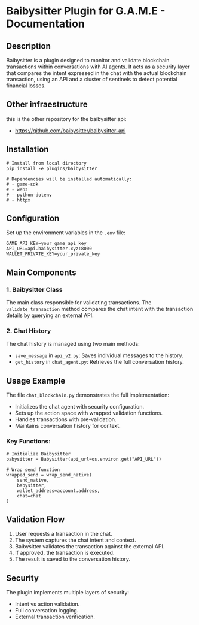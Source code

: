 # Baibysitter Plugin for G.A.M.E - Documentation

## Description

Baibysitter is a plugin designed to monitor and validate blockchain transactions within conversations with AI agents.
It acts as a security layer that compares the intent expressed in the chat with the actual blockchain transaction, using an API and a cluster of sentinels to detect potential financial losses.

## Other infraestructure

this is the other repository for the baibysitter api:

- https://github.com/baibysitter/baibysitter-api

## Installation

```
# Install from local directory
pip install -e plugins/baibysitter

# Dependencies will be installed automatically:
# - game-sdk
# - web3
# - python-dotenv
# - httpx
```

## Configuration

Set up the environment variables in the `.env` file:

```
GAME_API_KEY=your_game_api_key
API_URL=api.baibysitter.xyz:8000
WALLET_PRIVATE_KEY=your_private_key
```

## Main Components

### 1. Baibysitter Class

The main class responsible for validating transactions. The `validate_transaction` method compares the chat intent with the transaction details by querying an external API.

### 2. Chat History

The chat history is managed using two main methods:

- `save_message` in `api_v2.py`: Saves individual messages to the history.
- `get_history` in `chat_agent.py`: Retrieves the full conversation history.

## Usage Example

The file `chat_blockchain.py` demonstrates the full implementation:

- Initializes the chat agent with security configuration.
- Sets up the action space with wrapped validation functions.
- Handles transactions with pre-validation.
- Maintains conversation history for context.

### Key Functions:

```
# Initialize Baibysitter
babysitter = Babysitter(api_url=os.environ.get("API_URL"))

# Wrap send function
wrapped_send = wrap_send_native(
    send_native,
    babysitter,
    wallet_address=account.address,
    chat=chat
)
```

## Validation Flow

1. User requests a transaction in the chat.
2. The system captures the chat intent and context.
3. Baibysitter validates the transaction against the external API.
4. If approved, the transaction is executed.
5. The result is saved to the conversation history.

## Security

The plugin implements multiple layers of security:

- Intent vs action validation.
- Full conversation logging.
- External transaction verification.

